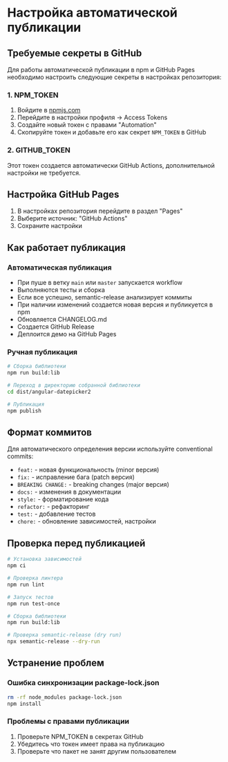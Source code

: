 # Настройка автоматической публикации

## Требуемые секреты в GitHub

Для работы автоматической публикации в npm и GitHub Pages необходимо настроить следующие секреты в настройках репозитория:

### 1. NPM_TOKEN
1. Войдите в [npmjs.com](https://www.npmjs.com/)
2. Перейдите в настройки профиля → Access Tokens
3. Создайте новый токен с правами "Automation"
4. Скопируйте токен и добавьте его как секрет `NPM_TOKEN` в GitHub

### 2. GITHUB_TOKEN
Этот токен создается автоматически GitHub Actions, дополнительной настройки не требуется.

## Настройка GitHub Pages

1. В настройках репозитория перейдите в раздел "Pages"
2. Выберите источник: "GitHub Actions"
3. Сохраните настройки

## Как работает публикация

### Автоматическая публикация
- При пуше в ветку `main` или `master` запускается workflow
- Выполняются тесты и сборка
- Если все успешно, semantic-release анализирует коммиты
- При наличии изменений создается новая версия и публикуется в npm
- Обновляется CHANGELOG.md
- Создается GitHub Release
- Деплоится демо на GitHub Pages

### Ручная публикация
```bash
# Сборка библиотеки
npm run build:lib

# Переход в директорию собранной библиотеки
cd dist/angular-datepicker2

# Публикация
npm publish
```

## Формат коммитов

Для автоматического определения версии используйте conventional commits:

- `feat:` - новая функциональность (minor версия)
- `fix:` - исправление бага (patch версия)
- `BREAKING CHANGE:` - breaking changes (major версия)
- `docs:` - изменения в документации
- `style:` - форматирование кода
- `refactor:` - рефакторинг
- `test:` - добавление тестов
- `chore:` - обновление зависимостей, настройки

## Проверка перед публикацией

```bash
# Установка зависимостей
npm ci

# Проверка линтера
npm run lint

# Запуск тестов
npm run test-once

# Сборка библиотеки
npm run build:lib

# Проверка semantic-release (dry run)
npx semantic-release --dry-run
```

## Устранение проблем

### Ошибка синхронизации package-lock.json
```bash
rm -rf node_modules package-lock.json
npm install
```

### Проблемы с правами публикации
1. Проверьте NPM_TOKEN в секретах GitHub
2. Убедитесь что токен имеет права на публикацию
3. Проверьте что пакет не занят другим пользователем